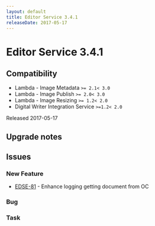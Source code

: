 ```yaml
---
layout: default
title: Editor Service 3.4.1
releaseDate: 2017-05-17
---
```

<div class="jumbotron">
    <h1>Editor Service 3.4.1</h1>    
    <h2>Compatibility</h2>
    <ul>
        <li>Lambda - Image Metadata <code>>= 2.1</code><code>< 3.0</code></li>
        <li>Lambda - Image Publish <code>>= 2.0</code><code>< 3.0</code></li>
        <li>Lambda - Image Resizing <code>>= 1.2</code><code>< 2.0</code></li>
        <li>Digital Writer Integration Service <code>>=1.2</code><code>< 2.0</code></li>
    </ul>
</div>

Released 2017-05-17



## Upgrade notes  
           



## Issues  


### New Feature 

 * [EDSE-81](https://jira.infomaker.se/browse/EDSE-81) - Enhance logging getting document from OC 


### Bug 



### Task 



